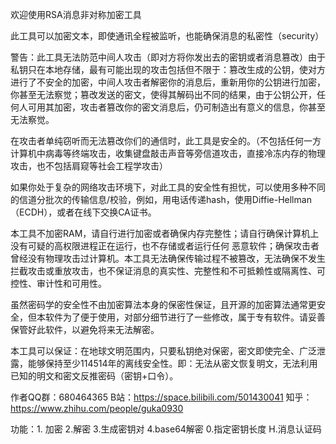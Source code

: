 欢迎使用RSA消息非对称加密工具

此工具可以加密文本，即使通讯全程被监听，也能确保消息的私密性（security）

警告：此工具无法防范中间人攻击（即对方将你发出去的密钥或者消息篡改）由于私钥只在本地存储，最有可能出现的攻击包括但不限于：篡改生成的公钥，使对方进行了不安全的加密，中间人攻击者解密你的消息后，重新用你的公钥进行加密，你甚至无法察觉；篡改发送的密文，使得其解码出不同的结果，由于公钥公开，任何人可用其加密，攻击者篡改你的密文消息后，仍可制造出有意义的信息，你甚至无法察觉。

在攻击者单纯窃听而无法篡改你们的通信时，此工具是安全的。（不包括任何一方计算机中病毒等终端攻击，收集键盘敲击声音等旁信道攻击，直接冷冻内存的物理攻击，也不包括肩窥等社会工程学攻击）

如果你处于复杂的网络攻击环境下，对此工具的安全性有担忧，可以使用多种不同的信道分批次的传输信息/校验，例如，用电话传递hash，使用Diffie-Hellman（ECDH），或者在线下交换CA证书。

本工具不加密RAM，请自行进行加密或者确保内存完整性；请自行确保计算机上没有可疑的高权限进程正在运行，也不存储或者运行任何 恶意软件；确保攻击者曾经没有物理攻击过计算机。本工具无法确保传输过程不被篡改，无法确保不发生拦截攻击或重放攻击，也不保证消息的真实性、完整性和不可抵赖性或隔离性、可控性、审计性和可用性。

虽然密码学的安全性不由加密算法本身的保密性保证，且开源的加密算法通常更安全，但本软件为了便于使用，对部分细节进行了一些修改，属于专有软件。请妥善保管好此软件，以避免将来无法解密。

本工具可以保证：在地球文明范围内，只要私钥绝对保密，密文即使完全、广泛泄露，能够保持至少114514年的离线安全性。即：无法从密文恢复明文，无法利用已知的明文和密文反推密码（密钥+口令）。

作者QQ群：680464365 B站：https://space.bilibili.com/501430041 知乎：https://www.zhihu.com/people/guka0930

功能：1. 加密 2.解密 3.生成密钥对 4.base64解密 0.指定密钥长度 H.消息认证码
